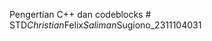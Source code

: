Pengertian C++ dan codeblocks
#   S T D _ C h r i s t i a n _ F e l i x _ S a l i m a n _ S u g i o n o _ 2 3 1 1 1 0 4 0 3 1  
 